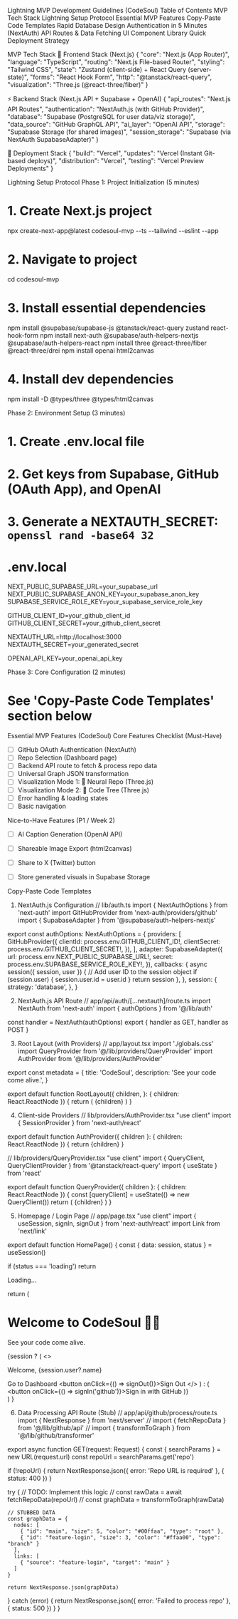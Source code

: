 Lightning MVP Development Guidelines (CodeSoul)
Table of Contents
MVP Tech Stack
Lightning Setup Protocol
Essential MVP Features
Copy-Paste Code Templates
Rapid Database Design
Authentication in 5 Minutes (NextAuth)
API Routes & Data Fetching
UI Component Library
Quick Deployment Strategy

MVP Tech Stack
🎯 Frontend Stack (Next.js)
{
  "core": "Next.js (App Router)",
  "language": "TypeScript",
  "routing": "Next.js File-based Router",
  "styling": "Tailwind CSS",
  "state": "Zustand (client-side) + React Query (server-state)",
  "forms": "React Hook Form",
  "http": "@tanstack/react-query",
  "visualization": "Three.js (@react-three/fiber)"
}

⚡ Backend Stack (Next.js API + Supabase + OpenAI)
{
  "api_routes": "Next.js API Routes",
  "authentication": "NextAuth.js (with GitHub Provider)",
  "database": "Supabase (PostgreSQL for user data/viz storage)",
  "data_source": "GitHub GraphQL API",
  "ai_layer": "OpenAI API",
  "storage": "Supabase Storage (for shared images)",
  "session_storage": "Supabase (via NextAuth SupabaseAdapter)"
}

🚀 Deployment Stack
{
  "build": "Vercel",
  "updates": "Vercel (Instant Git-based deploys)",
  "distribution": "Vercel",
  "testing": "Vercel Preview Deployments"
}


Lightning Setup Protocol
Phase 1: Project Initialization (5 minutes)
# 1. Create Next.js project
npx create-next-app@latest codesoul-mvp --ts --tailwind --eslint --app

# 2. Navigate to project
cd codesoul-mvp

# 3. Install essential dependencies
npm install @supabase/supabase-js @tanstack/react-query zustand react-hook-form
npm install next-auth @supabase/auth-helpers-nextjs @supabase/auth-helpers-react
npm install three @react-three/fiber @react-three/drei
npm install openai html2canvas

# 4. Install dev dependencies
npm install -D @types/three @types/html2canvas

Phase 2: Environment Setup (3 minutes)
# 1. Create .env.local file
# 2. Get keys from Supabase, GitHub (OAuth App), and OpenAI
# 3. Generate a NEXTAUTH_SECRET: `openssl rand -base64 32`

# .env.local
NEXT_PUBLIC_SUPABASE_URL=your_supabase_url
NEXT_PUBLIC_SUPABASE_ANON_KEY=your_supabase_anon_key
SUPABASE_SERVICE_ROLE_KEY=your_supabase_service_role_key

GITHUB_CLIENT_ID=your_github_client_id
GITHUB_CLIENT_SECRET=your_github_client_secret

NEXTAUTH_URL=http://localhost:3000
NEXTAUTH_SECRET=your_generated_secret

OPENAI_API_KEY=your_openai_api_key

Phase 3: Core Configuration (2 minutes)
# See 'Copy-Paste Code Templates' section below


Essential MVP Features (CodeSoul)
Core Features Checklist (Must-Have)
- [ ] GitHub OAuth Authentication (NextAuth)
- [ ] Repo Selection (Dashboard page)
- [ ] Backend API route to fetch & process repo data
- [ ] Universal Graph JSON transformation
- [ ] Visualization Mode 1: 🧠 Neural Repo (Three.js)
- [ ] Visualization Mode 2: 🌳 Code Tree (Three.js)
- [ ] Error handling & loading states
- [ ] Basic navigation

Nice-to-Have Features (P1 / Week 2)
- [ ] AI Caption Generation (OpenAI API)
- [ ] Shareable Image Export (html2canvas)
- [ ] Share to X (Twitter) button
- [ ] Store generated visuals in Supabase Storage


Copy-Paste Code Templates
1. NextAuth.js Configuration
// lib/auth.ts
import { NextAuthOptions } from 'next-auth'
import GitHubProvider from 'next-auth/providers/github'
import { SupabaseAdapter } from '@supabase/auth-helpers-nextjs'

export const authOptions: NextAuthOptions = {
  providers: [
    GitHubProvider({
      clientId: process.env.GITHUB_CLIENT_ID!,
      clientSecret: process.env.GITHUB_CLIENT_SECRET!,
    }),
  ],
  adapter: SupabaseAdapter({
    url: process.env.NEXT_PUBLIC_SUPABASE_URL!,
    secret: process.env.SUPABASE_SERVICE_ROLE_KEY!,
  }),
  callbacks: {
    async session({ session, user }) {
      // Add user ID to the session object
      if (session.user) {
        session.user.id = user.id
      }
      return session
    },
  },
  session: {
    strategy: 'database',
  },
}

2. NextAuth.js API Route
// app/api/auth/[...nextauth]/route.ts
import NextAuth from 'next-auth'
import { authOptions } from '@/lib/auth'

const handler = NextAuth(authOptions)
export { handler as GET, handler as POST }

3. Root Layout (with Providers)
// app/layout.tsx
import './globals.css'
import QueryProvider from '@/lib/providers/QueryProvider'
import AuthProvider from '@/lib/providers/AuthProvider'

export const metadata = {
  title: 'CodeSoul',
  description: 'See your code come alive.',
}

export default function RootLayout({
  children,
}: {
  children: React.ReactNode
}) {
  return (
    <html lang="en">
      <body>
        <QueryProvider>
          <AuthProvider>{children}</AuthProvider>
        </QueryProvider>
      </body>
    </html>
  )
}

4. Client-side Providers
// lib/providers/AuthProvider.tsx
"use client"
import { SessionProvider } from 'next-auth/react'

export default function AuthProvider({ children }: { children: React.ReactNode }) {
  return <SessionProvider>{children}</SessionProvider>
}

// lib/providers/QueryProvider.tsx
"use client"
import { QueryClient, QueryClientProvider } from '@tanstack/react-query'
import { useState } from 'react'

export default function QueryProvider({ children }: { children: React.ReactNode }) {
  const [queryClient] = useState(() => new QueryClient())
  return (
    <QueryClientProvider client={queryClient}>{children}</QueryClientProvider>
  )
}

5. Homepage / Login Page
// app/page.tsx
"use client"
import { useSession, signIn, signOut } from 'next-auth/react'
import Link from 'next/link'

export default function HomePage() {
  const { data: session, status } = useSession()

  if (status === 'loading') return <p>Loading...</p>

  return (
    <div>
      <h1>Welcome to CodeSoul 🧠🌳</h1>
      <p>See your code come alive.</p>
      {session ? (
        <>
          <p>Welcome, {session.user?.name}</p>
          <Link href="/dashboard">Go to Dashboard</Link>
          <button onClick={() => signOut()}>Sign Out</button>
        </>
      ) : (
        <button onClick={() => signIn('github')}>Sign in with GitHub</button>
      )}
    </div>
  )
}

6. Data Processing API Route (Stub)
// app/api/github/process/route.ts
import { NextResponse } from 'next/server'
// import { fetchRepoData } from '@/lib/github/api'
// import { transformToGraph } from '@/lib/github/transformer'

export async function GET(request: Request) {
  const { searchParams } = new URL(request.url)
  const repoUrl = searchParams.get('repo')

  if (!repoUrl) {
    return NextResponse.json({ error: 'Repo URL is required' }, { status: 400 })
  }

  try {
    // TODO: Implement this logic
    // const rawData = await fetchRepoData(repoUrl)
    // const graphData = transformToGraph(rawData)
    
    // STUBBED DATA
    const graphData = {
      nodes: [
        { "id": "main", "size": 5, "color": "#00ffaa", "type": "root" },
        { "id": "feature-login", "size": 3, "color": "#ffaa00", "type": "branch" }
      ],
      links: [
        { "source": "feature-login", "target": "main" }
      ]
    }

    return NextResponse.json(graphData)
  } catch (error) {
    return NextResponse.json({ error: 'Failed to process repo' }, { status: 500 })
  }
}
